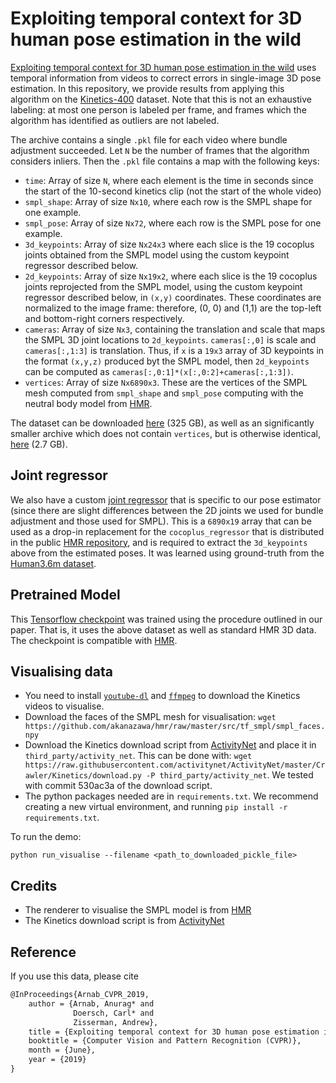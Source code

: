 Exploiting temporal context for 3D human pose estimation in the wild
==

[Exploiting temporal context for 3D human pose estimation in the wild](http://arxiv.org/abs/1905.04266) uses temporal information from videos to correct errors in single-image 3D pose estimation.  In this repository, we provide results from applying this algorithm on the [Kinetics-400](https://deepmind.com/research/open-source/open-source-datasets/kinetics/) dataset.  Note that this is not an exhaustive labeling: at most one person is labeled per frame, and frames which the algorithm has identified as outliers are not labeled.

The archive contains a single `.pkl` file for each video where bundle adjustment succeeded.  Let `N` be the number of frames that the algorithm considers inliers.  Then the `.pkl` file contains a map with the following keys:

* `time`: Array of size `N`, where each element is the time in seconds since the start of the 10-second kinetics clip (not the start of the whole video)
* `smpl_shape`: Array of size `Nx10`, where each row is the SMPL shape for one example.
* `smpl_pose`: Array of size `Nx72`, where each row is the SMPL pose for one example.
* `3d_keypoints`: Array of size `Nx24x3` where each slice is the 19 cocoplus joints obtained from the SMPL model using the custom keypoint regressor described below.
* `2d_keypoints`: Array of size `Nx19x2`, where each slice is the 19 cocoplus joints reprojected from the SMPL model, using the custom keypoint regressor described below, in `(x,y)` coordinates.  These coordinates are normalized to the image frame: therefore, (0, 0) and (1,1) are the top-left and bottom-right corners respectively.
* `cameras`: Array of size `Nx3`, containing the translation and scale that maps the SMPL 3D joint locations to `2d_keypoints`.  `cameras[:,0]` is scale and `cameras[:,1:3]` is translation.  Thus, if `x` is a `19x3` array of 3D keypoints in the format `(x,y,z)` produced byt the SMPL model, then `2d_keypoints` can be computed as `cameras[:,0:1]*(x[:,0:2]+cameras[:,1:3])`.
* `vertices`: Array of size `Nx6890x3`. These are the vertices of the SMPL mesh computed from `smpl_shape` and `smpl_pose` computing with the neutral body model from [HMR](https://github.com/akanazawa/hmr).

The dataset can be downloaded [here](https://storage.cloud.google.com/temporal-3d-pose-kinetics/temporal_3d_pose_kinetics.tar.gz) (325 GB), as well as an significantly smaller archive which does not contain `vertices`, but is otherwise identical, [here](https://storage.cloud.google.com/temporal-3d-pose-kinetics/temporal_3d_pose_kinetics_noverts.tar.gz) (2.7 GB).

## Joint regressor

We also have a custom [joint regressor](https://storage.cloud.google.com/temporal-3d-pose-kinetics/custom_joint_regressor.pkl) that is specific to our pose estimator (since there are slight differences between the 2D joints we used for bundle adjustment and those used for SMPL).  This is a `6890x19` array that can be used as a drop-in replacement for the `cocoplus_regressor` that is distributed in the public [HMR repository](https://github.com/akanazawa/hmr), and is required to extract the `3d_keypoints` above from the estimated poses.  It was learned using ground-truth from the [Human3.6m dataset](http://vision.imar.ro/human3.6m/).

## Pretrained Model
This [Tensorflow checkpoint](https://storage.cloud.google.com/temporal-3d-pose-kinetics/model-894621.tar.gz) was trained using the procedure outlined in our paper.  That is, it uses the above dataset as well as standard HMR 3D data.  The checkpoint is compatible with [HMR](https://github.com/akanazawa/hmr).

## Visualising data

- You need to install [`youtube-dl`](https://github.com/ytdl-org/youtube-dl) and [`ffmpeg`](http://ffmpeg.org) to download the Kinetics videos to visualise.
- Download the faces of the SMPL mesh for visualisation: `wget https://github.com/akanazawa/hmr/raw/master/src/tf_smpl/smpl_faces.npy`
- Download the Kinetics download script from [ActivityNet](https://github.com/activitynet/ActivityNet/blob/master/Crawler/Kinetics/download.py) and place it in `third_party/activity_net`. This can be done with: `wget https://raw.githubusercontent.com/activitynet/ActivityNet/master/Crawler/Kinetics/download.py -P third_party/activity_net`. We tested with commit 530ac3a of the download script.
- The python packages needed are in `requirements.txt`. We recommend creating a new virtual environment, and running `pip install -r requirements.txt`.

To run the demo:

`python run_visualise --filename <path_to_downloaded_pickle_file>`

## Credits
- The renderer to visualise the SMPL model is from [HMR]( https://github.com/akanazawa/hmr)
- The Kinetics download script is from [ActivityNet](https://github.com/activitynet/ActivityNet/tree/master/Crawler/Kinetics)


## Reference
If you use this data, please cite

```tex
@InProceedings{Arnab_CVPR_2019,
    author = {Arnab, Anurag* and 
              Doersch, Carl* and 
              Zisserman, Andrew},
    title = {Exploiting temporal context for 3D human pose estimation in the wild},
    booktitle = {Computer Vision and Pattern Recognition (CVPR)},
    month = {June},
    year = {2019}
}
```
